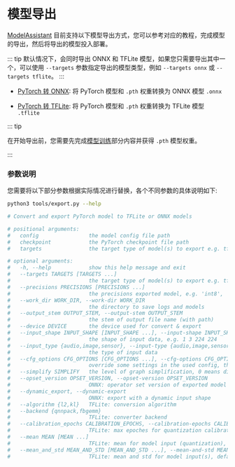 # 模型导出

[ModelAssistant](https://github.com/Seeed-Studio/ModelAssistant) 目前支持以下模型导出方式，您可以参考对应的教程，完成模型的导出，然后将导出的模型投入部署。

::: tip
默认情况下，会同时导出 ONNX 和 TFLite 模型，如果您只需要导出其中一个，可以使用 `--targets` 参数指定导出的模型类型，例如 `--targets onnx` 或 `--targets tflite`。
:::

- [PyTorch 转 ONNX](./pytorch_2_onnx.md): 将 PyTorch 模型和 `.pth` 权重转换为 ONNX 模型 `.onnx`

- [PyTorch 转 TFLite](./pytorch_2_tflite.md): 将 PyTorch 模型和 `.pth` 权重转换为 TFLite 模型 `.tflite`

::: tip

在开始导出前，您需要先完成[模型训练](../training/overview)部分内容并获得 `.pth` 模型权重。

:::

### 参数说明

您需要将以下部分参数根据实际情况进行替换，各个不同参数的具体说明如下:

```sh
python3 tools/export.py --help

# Convert and export PyTorch model to TFLite or ONNX models

# positional arguments:
#   config                the model config file path
#   checkpoint            the PyTorch checkpoint file path
#   targets               the target type of model(s) to export e.g. tflite onnx

# optional arguments:
#   -h, --help            show this help message and exit
#   --targets TARGETS [TARGETS ...]
#                         the target type of model(s) to export e.g. tflite onnx
#   --precisions PRECISIONS [PRECISIONS ...]
#                         the precisions exported model, e.g. 'int8', 'uint8', 'int16', 'float16' and 'float32'
#   --work_dir WORK_DIR, --work-dir WORK_DIR
#                         the directory to save logs and models
#   --output_stem OUTPUT_STEM, --output-stem OUTPUT_STEM
#                         the stem of output file name (with path)
#   --device DEVICE       the device used for convert & export
#   --input_shape INPUT_SHAPE [INPUT_SHAPE ...], --input-shape INPUT_SHAPE [INPUT_SHAPE ...]
#                         the shape of input data, e.g. 1 3 224 224
#   --input_type {audio,image,sensor}, --input-type {audio,image,sensor}
#                         the type of input data
#   --cfg_options CFG_OPTIONS [CFG_OPTIONS ...], --cfg-options CFG_OPTIONS [CFG_OPTIONS ...]
#                         override some settings in the used config, the key-value pair in 'xxx=yyy' format will be merged into config file
#   --simplify SIMPLIFY   the level of graph simplification, 0 means disable, max: 5
#   --opset_version OPSET_VERSION, --opset-version OPSET_VERSION
#                         ONNX: operator set version of exported model
#   --dynamic_export, --dynamic-export
#                         ONNX: export with a dynamic input shape
#   --algorithm {l2,kl}   TFLite: conversion algorithm
#   --backend {qnnpack,fbgemm}
#                         TFLite: converter backend
#   --calibration_epochs CALIBRATION_EPOCHS, --calibration-epochs CALIBRATION_EPOCHS
#                         TFLite: max epoches for quantization calibration
#   --mean MEAN [MEAN ...]
#                         TFLite: mean for model input (quantization), range: [0, 1], applied to all channels, using the average if multiple values are provided
#   --mean_and_std MEAN_AND_STD [MEAN_AND_STD ...], --mean-and-std MEAN_AND_STD [MEAN_AND_STD ...]
#                         TFLite: mean and std for model input(s), default: [((0.0,), (1.0,))], calculated on normalized input(s), applied to all channel(s), using the average if multiple values are provided
```
